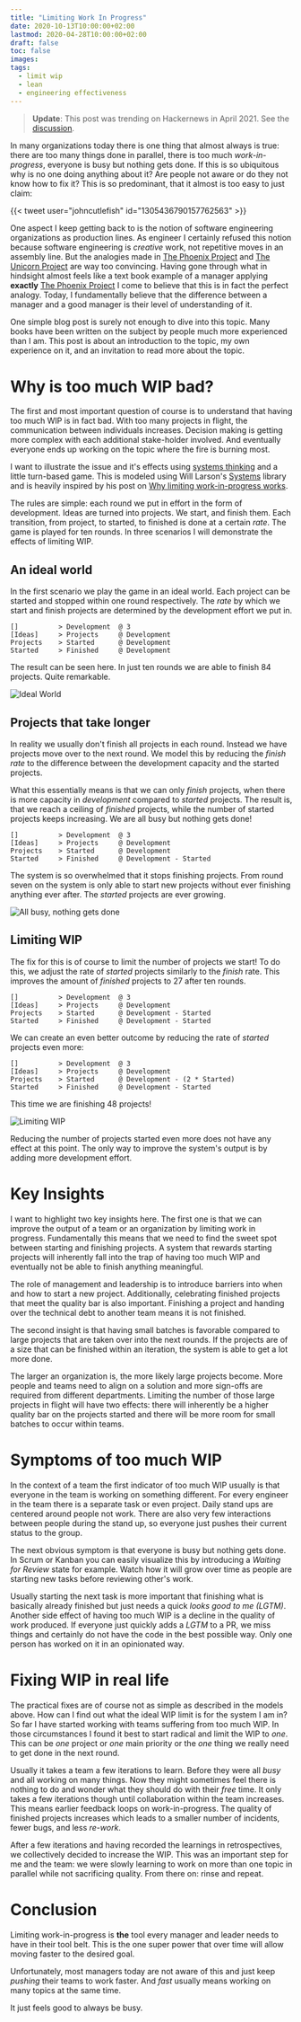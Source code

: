 ```yaml
---
title: "Limiting Work In Progress"
date: 2020-10-13T10:00:00+02:00
lastmod: 2020-04-28T10:00:00+02:00
draft: false
toc: false
images:
tags: 
  - limit wip
  - lean
  - engineering effectiveness
---
```


> **Update**: This post was trending on Hackernews in April 2021. See the
> [discussion][5].

In many organizations today there is one thing that almost always is true: there
are too many things done in parallel, there is too much *work-in-progress*,
everyone is busy but nothing gets done. If this is so ubiquitous why is no one
doing anything about it? Are people not aware or do they not know how to fix it?
This is so predominant, that it almost is too easy to just claim:

{{< tweet user="johncutlefish" id="1305436790157762563" >}}

One aspect I keep getting back to is the notion of software engineering
organizations as production lines. As engineer I certainly refused this notion
because software engineering is *creative* work, not repetitive moves in an
assembly line. But the analogies made in [The Phoenix Project][0] and [The
Unicorn Project][1] are way too convincing. Having gone through what in
hindsight almost feels like a text book example of a manager applying
**exactly** [The Phoenix Project][0] I come to believe that this is in fact the
perfect analogy. Today, I fundamentally believe that the difference between a
manager and a good manager is their level of understanding of it.

One simple blog post is surely not enough to dive into this topic. Many books
have been written on the subject by people much more experienced than I am. This
post is about an introduction to the topic, my own experience on it, and an
invitation to read more about the topic.

# Why is too much WIP bad?

The first and most important question of course is to understand that having too
much WIP is in fact bad. With too many projects in flight, the communication
between individuals increases. Decision making is getting more complex with each
additional stake-holder involved. And eventually everyone ends up working on the
topic where the fire is burning most.

I want to illustrate the issue and it's effects using [systems thinking][4] and
a little turn-based game. This is modeled using Will Larson's [Systems][3]
library and is heavily inspired by his post on [Why limiting work-in-progress
works][2].

The rules are simple: each round we put in effort in the form of development.
Ideas are turned into projects. We start, and finish them. Each transition, from
project, to started, to finished is done at a certain *rate*. The game is played
for ten rounds. In three scenarios I will demonstrate the effects of limiting
WIP.

[4]: https://thesystemsthinker.com/introduction-to-systems-thinking/

## An ideal world

In the first scenario we play the game in an ideal world. Each project can be
started and stopped within one round respectively. The *rate* by which we start
and finish projects are determined by the development effort we put in.

```
[]          > Development  @ 3
[Ideas]     > Projects     @ Development
Projects    > Started      @ Development
Started     > Finished     @ Development
```

The result can be seen here. In just ten rounds we are able to finish 84
projects. Quite remarkable.

![Ideal World](ideal.png)

## Projects that take longer

In reality we usually don't finish all projects in each round. Instead we have
projects move over to the next round. We model this by reducing the *finish
rate* to the difference between the development capacity and the started
projects.

What this essentially means is that we can only *finish* projects, when there is
more capacity in *development* compared to *started* projects. The result is,
that we reach a ceiling of *finished* projects, while the number of started
projects keeps increasing. We are all busy but nothing gets done! 

```
[]          > Development  @ 3
[Ideas]     > Projects     @ Development
Projects    > Started      @ Development
Started     > Finished     @ Development - Started
```

The system is so overwhelmed that it stops finishing projects. From round seven
on the system is only able to start new projects without ever finishing anything
ever after. The *started* projects are ever growing.

![All busy, nothing gets done](all-busy.png)

## Limiting WIP

The fix for this is of course to limit the number of projects we start! To do
this, we adjust the rate of *started* projects similarly to the *finish* rate.
This improves the amount of *finished* projects to 27 after ten rounds.

```
[]          > Development  @ 3
[Ideas]     > Projects     @ Development
Projects    > Started      @ Development - Started
Started     > Finished     @ Development - Started
```

We can create an even better outcome by reducing the rate of *started* projects
even more:

```
[]          > Development  @ 3
[Ideas]     > Projects     @ Development
Projects    > Started      @ Development - (2 * Started)
Started     > Finished     @ Development - Started
```

This time we are finishing 48 projects!

![Limiting WIP](limit-wip.png)

Reducing the number of projects started even more does not have any effect at
this point. The only way to improve the system's output is by adding more
development effort.

# Key Insights

I want to highlight two key insights here. The first one is that we can improve
the output of a team or an organization by limiting work in progress.
Fundamentally this means that we need to find the sweet spot between starting
and finishing projects. A system that rewards starting projects will inherently
fall into the trap of having too much WIP and eventually not be able to finish
anything meaningful.

The role of management and leadership is to introduce barriers into when and how
to start a new project. Additionally, celebrating finished projects that meet
the quality bar is also important. Finishing a project and handing over the
technical debt to another team means it is not finished.

The second insight is that having small batches is favorable compared to large
projects that are taken over into the next rounds. If the projects are of a size
that can be finished within an iteration, the system is able to get a lot more
done.

The larger an organization is, the more likely large projects become. More
people and teams need to align on a solution and more sign-offs are required
from different departments. Limiting the number of those large projects in
flight will have two effects: there will inherently be a higher quality bar on
the projects started and there will be more room for small batches to occur
within teams.

# Symptoms of too much WIP

In the context of a team the first indicator of too much WIP usually is that
everyone in the team is working on something different. For every engineer in
the team there is a separate task or even project. Daily stand ups are centered
around people not work. There are also very few interactions between people
during the stand up, so everyone just pushes their current status to the group.

The next obvious symptom is that everyone is busy but nothing gets done. In
Scrum or Kanban you can easily visualize this by introducing a *Waiting for
Review* state for example. Watch how it will grow over time as people are
starting new tasks before reviewing other's work.

Usually starting the next task is more important that finishing what is
basically already finished but just needs a quick *looks good to me (LGTM)*.
Another side effect of having too much WIP is a decline in the quality of work
produced. If everyone just quickly adds a *LGTM* to a PR, we miss things and
certainly do not have the code in the best possible way. Only one person has
worked on it in an opinionated way.

# Fixing WIP in real life

The practical fixes are of course not as simple as described in the models
above. How can I find out what the ideal WIP limit is for the system I am in? So
far I have started working with teams suffering from too much WIP. In those
circumstances I found it best to start radical and limit the WIP to *one*. This
can be *one* project or *one* main priority or the *one* thing we really need to
get done in the next round.

Usually it takes a team a few iterations to learn. Before they were all *busy*
and all working on many things. Now they might sometimes feel there is nothing
to do and wonder what they should do with their *free* time. It only takes a few
iterations though until collaboration within the team increases. This means
earlier feedback loops on work-in-progress. The quality of finished projects
increases which leads to a smaller number of incidents, fewer bugs, and less
*re-work*.

After a few iterations and having recorded the learnings in retrospectives, we
collectively decided to increase the WIP. This was an important step for me and
the team: we were slowly learning to work on more than one topic in parallel
while not sacrificing quality. From there on: rinse and repeat.

# Conclusion

Limiting work-in-progress is **the** tool every manager and leader needs to have
in their tool belt. This is the one super power that over time will allow moving
faster to the desired goal.

Unfortunately, most managers today are not aware of this and just keep *pushing*
their teams to work faster. And *fast* usually means working on many topics at
the same time.

It just feels good to always be busy.

[0]: https://www.goodreads.com/book/show/17255186-the-phoenix-project
[1]: https://www.goodreads.com/book/show/44333183-the-unicorn-project
[2]: https://lethain.com/limiting-wip/
[3]: https://github.com/lethain/systems

[5]: https://news.ycombinator.com/item?id=26759903
